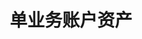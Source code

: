 ---
title: 单业务账户资产
position_number: 1.1
parameters:
  - name:
    content:
content_markdown: |-
  请求参数

  | 参数名称 | 描述 | 类型 | **是否必需** | 约束 |
  | convertCoin | 资产展示币种 | String | 否 | 默认USDT |
  | recvWindow | 时间戳滑动窗口，时间戳前后多少毫秒请求有效 | integer | 是 | &nbsp; |
  | timestamp | 调用时间 | integer | 是 | &nbsp; |
left_code_blocks:
  - code_block:
    title:
    language:
right_code_blocks:
  - code_block:
    title: 响应
    language: json
---